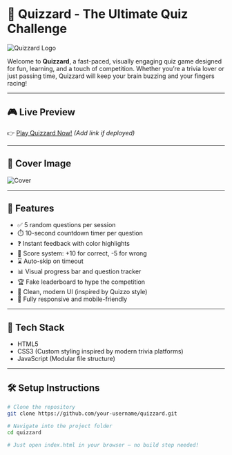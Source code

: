 # 🧠 Quizzard - The Ultimate Quiz Challenge  
![Quizzard Logo](./assets/logo.png) <!-- Replace with actual path if different -->

Welcome to **Quizzard**, a fast-paced, visually engaging quiz game designed for fun, learning, and a touch of competition. Whether you’re a trivia lover or just passing time, Quizzard will keep your brain buzzing and your fingers racing!

---

## 🎮 Live Preview
👉 [Play Quizzard Now!](#) *(Add link if deployed)*

---

## 📸 Cover Image  
![Cover](./assets/cover.png) <!-- Replace with actual path -->

---

## 🚀 Features
- ✅ 5 random questions per session
- ⏱️ 10-second countdown timer per question
- ❓ Instant feedback with color highlights
- 💯 Score system: +10 for correct, -5 for wrong
- ⌛ Auto-skip on timeout
- 📊 Visual progress bar and question tracker
- 🏆 Fake leaderboard to hype the competition
- 🎨 Clean, modern UI (inspired by Quizzo style)
- 📱 Fully responsive and mobile-friendly

---

## 🧩 Tech Stack
- HTML5  
- CSS3 (Custom styling inspired by modern trivia platforms)  
- JavaScript (Modular file structure)

---

## 🛠️ Setup Instructions

```bash
# Clone the repository
git clone https://github.com/your-username/quizzard.git

# Navigate into the project folder
cd quizzard

# Just open index.html in your browser — no build step needed!
